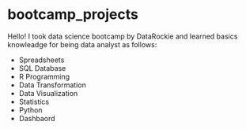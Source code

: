 # bootcamp_projects

Hello! I took data science bootcamp by DataRockie and learned basics knowleadge for being data analyst as follows:

- Spreadsheets
- SQL Database
- R Programming
- Data Transformation
- Data Visualization
- Statistics
- Python
- Dashbaord

